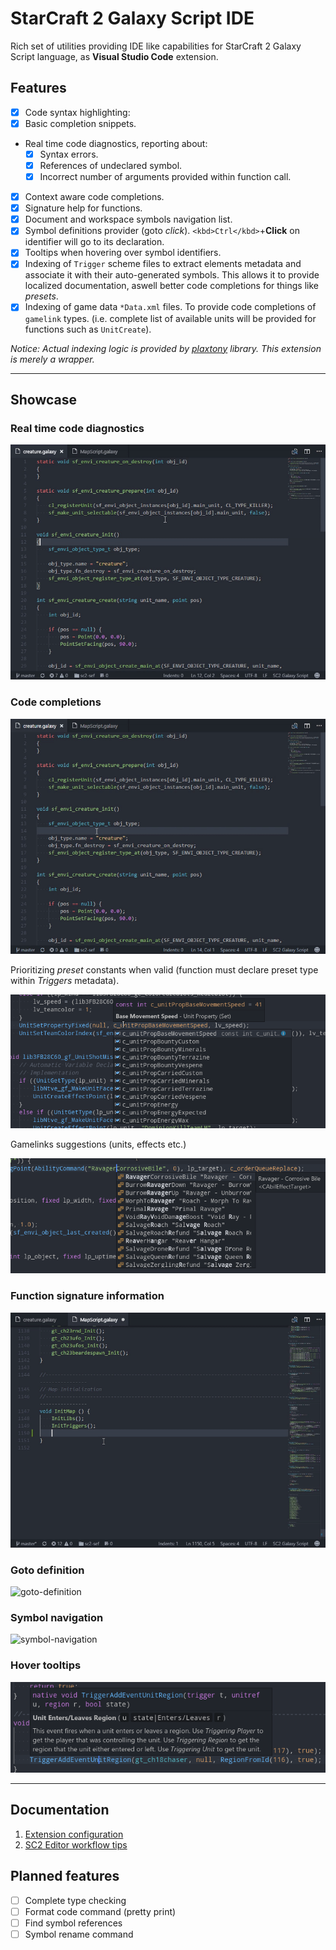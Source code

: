 # StarCraft 2 Galaxy Script IDE

Rich set of utilities providing IDE like capabilities for StarCraft 2 Galaxy Script language, as **Visual Studio Code** extension.

## Features

- [x] Code syntax highlighting:
- [x] Basic completion snippets.
- Real time code diagnostics, reporting about:
    - [x] Syntax errors.
    - [x] References of undeclared symbol.
    - [x] Incorrect number of arguments provided within function call.
- [x] Context aware code completions.
- [x] Signature help for functions.
- [x] Document and workspace symbols navigation list.
- [x] Symbol definitions provider (goto *click*). `<kbd>Ctrl</kbd>`+**Click** on identifier will go to its declaration.
- [x] Tooltips when hovering over symbol identifiers.
- [x] Indexing of `Trigger` scheme files to extract elements metadata and associate it with their auto-generated symbols. This allows it to provide localized documentation, aswell better code completions for things like *presets*.
- [x] Indexing of game data `*Data.xml` files. To provide code completions of `gamelink` types. (i.e. complete list of available units will be provided for functions such as `UnitCreate`).

*Notice: Actual indexing logic is provided by [plaxtony](https://github.com/Talv/plaxtony) library. This extension is merely a wrapper.*

---

## Showcase

### Real time code diagnostics

![diagnostics](assets/diagnostics.gif)

### Code completions

![code-completions](assets/code-completions.gif)

Prioritizing *preset* constants when valid (function must declare preset type within *Triggers* metadata).

![presets](assets/presets.png)

Gamelinks suggestions (units, effects etc.)

![gamelinks](assets/gamelinks.png)

### Function signature information

![signature-help](assets/signature-help.gif)

### Goto definition

![goto-definition](assets/goto-definition.gif)

### Symbol navigation

![symbol-navigation](assets/symbol-navigation.gif)

### Hover tooltips

![tooltip](assets/tooltip.png)

---

## Documentation

1. [Extension configuration](docs/CONFIGURATION.md)
2. [SC2 Editor workflow tips](docs/SC2_EDITOR.md)

## Planned features

- [ ] Complete type checking
- [ ] Format code command (pretty print)
- [ ] Find symbol references
- [ ] Symbol rename command
